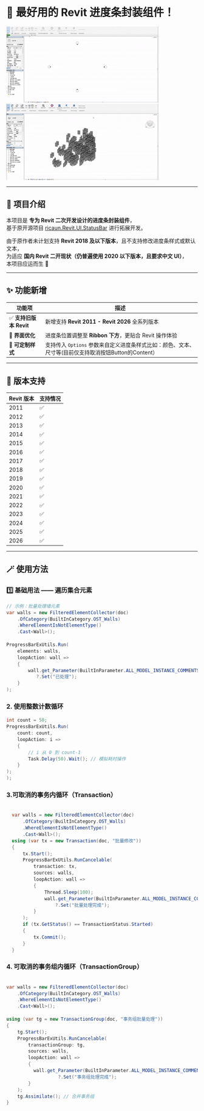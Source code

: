# 🚀 最好用的 Revit 进度条封装组件！

![常规用法](HD.gif) ![取消进度条用法](Cancel-HD.gif)

---

## 🧩 项目介绍

本项目是 **专为 Revit 二次开发设计的进度条封装组件**，  
基于原开源项目 [ricaun.Revit.UI.StatusBar](https://github.com/ricaun-io/ricaun.Revit.UI.StatusBar) 进行拓展开发。  

由于原作者未计划支持 **Revit 2018 及以下版本**，且不支持修改进度条样式或默认文本，  
为适应 **国内 Revit 二开现状（仍普遍使用 2020 以下版本，且要求中文 UI）**，  
本项目应运而生 🚀

---

## ✨ 功能新增

| 功能项 | 描述 |
|--------|------|
| ✅ **支持旧版本 Revit** | 新增支持 **Revit 2011 - Revit 2026** 全系列版本 |
| 🎯 **界面优化** | 进度条位置调整至 **Ribbon 下方**，更贴合 Revit 操作体验 |
| 🧰 **可定制样式** | 支持传入 `Options` 参数来自定义进度条样式比如：颜色、文本、尺寸等(目前仅支持取消按钮Button的Content） |

---

## 🧱 版本支持

| Revit 版本 | 支持情况 |
|-------------|-----------|
| 2011 | ✅ |
| 2012 | ✅ |
| 2013 | ✅ |
| 2014 | ✅ |
| 2015 | ✅ |
| 2016 | ✅ |
| 2017 | ✅ |
| 2018 | ✅ |
| 2019 | ✅ |
| 2020 | ✅ |
| 2021 | ✅ |
| 2022 | ✅ |
| 2023 | ✅ |
| 2024 | ✅ |
| 2025 | ✅ |
| 2026 | ✅ |

---

## 🪄 使用方法

### 1️⃣ 基础用法 —— 遍历集合元素

```csharp
// 示例：批量处理墙元素
var walls = new FilteredElementCollector(doc)
    .OfCategory(BuiltInCategory.OST_Walls)
    .WhereElementIsNotElementType()
    .Cast<Wall>();

ProgressBarExUtils.Run(
    elements: walls,
    loopAction: wall =>
    {
        wall.get_Parameter(BuiltInParameter.ALL_MODEL_INSTANCE_COMMENTS)
           ?.Set("已处理");
    }
);

```

### 2. 使用整数计数循环
```csharp
int count = 50;
ProgressBarExUtils.Run(
    count: count,
    loopAction: i =>
    {
        // i 从 0 到 count-1
        Task.Delay(50).Wait(); // 模拟耗时操作
    }
);
);

```
### 3.可取消的事务内循环（Transaction）
```csharp

  var walls = new FilteredElementCollector(doc)
      .OfCategory(BuiltInCategory.OST_Walls)
      .WhereElementIsNotElementType()
      .Cast<Wall>();
  using (var tx = new Transaction(doc, "批量修改"))
  {
      tx.Start();
      ProgressBarExUtils.RunCancelable(
          transaction: tx,
          sources: walls,
          loopAction: wall =>
          {
              Thread.Sleep(100);
              wall.get_Parameter(BuiltInParameter.ALL_MODEL_INSTANCE_COMMENTS)
                  ?.Set("批量处理完成");
          }
      );
      if (tx.GetStatus() == TransactionStatus.Started)
      {
          tx.Commit();
      }
  }

```

### 4. 可取消的事务组内循环（TransactionGroup）
```csharp

var walls = new FilteredElementCollector(doc)
    .OfCategory(BuiltInCategory.OST_Walls)
    .WhereElementIsNotElementType()
    .Cast<Wall>();

using (var tg = new TransactionGroup(doc, "事务组批量处理"))
{
    tg.Start();
    ProgressBarExUtils.RunCancelable(
        transactionGroup: tg,
        sources: walls,
        loopAction: wall =>
        {
          wall.get_Parameter(BuiltInParameter.ALL_MODEL_INSTANCE_COMMENTS)
                   ?.Set("事务组处理完成");
        }
    );
    tg.Assimilate(); // 合并事务组
}

```